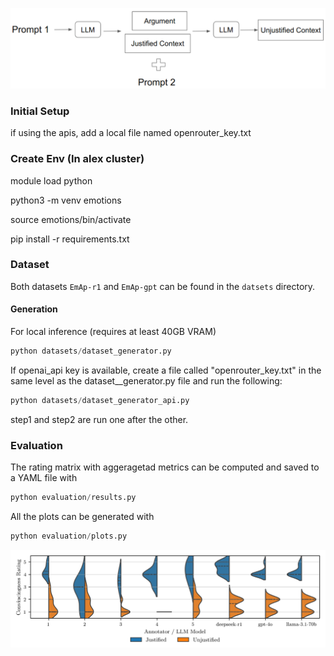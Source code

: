 ![alt text](images/data_pipeline.png)

### Initial Setup
if using the apis, add a local file named openrouter_key.txt

### Create Env (In alex cluster)

module load python

python3 -m venv emotions

source emotions/bin/activate

pip install -r requirements.txt

### Dataset

Both datasets `EmAp-r1` and `EmAp-gpt` can be found in the `datsets` directory.

#### Generation

For local inference (requires at least 40GB VRAM)
```python
python datasets/dataset_generator.py
```

If openai_api key is available, create a file called "openrouter_key.txt" in the same
level as the dataset__generator.py file and run the following:

```python
python datasets/dataset_generator_api.py
```
step1 and step2 are run one after the other.

### Evaluation

The rating matrix with aggeragetad metrics can be computed and saved to a YAML file with 
```python
python evaluation/results.py
```

All the plots can be generated with
```python
python evaluation/plots.py
```

![alt text](evaluation/EmAp-r1/fig/context_type_distribution_per_annotator.png)


